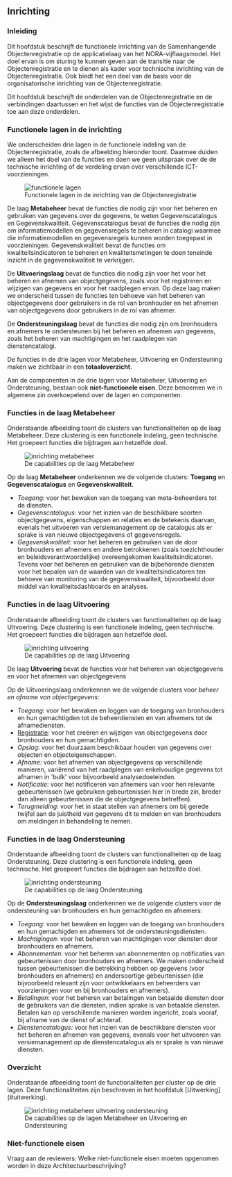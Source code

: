 ## Inrichting

### Inleiding

Dit hoofdstuk beschrijft de functionele inrichting van de Samenhangende Objectenregistratie op de applicatielaag van het NORA-vijflaagsmodel. Het doel ervan is om sturing te kunnen geven aan de transitie naar de Objectenregistratie en te dienen als kader voor technische inrichting van de Objectenregistratie. Ook biedt het een deel van de basis voor de organisatorische inrichting van de Objectenregistratie. 

Dit hoofdstuk beschrijft de onderdelen van de Objectenregistratie en de verbindingen daartussen en het wijst de functies van de Objectenregistratie toe aan deze onderdelen. 

### Functionele lagen in de inrichting

We onderscheiden drie lagen in de functionele indeling van de Objectenregistratie, zoals de afbeelding hieronder toont. Daarmee duiden we alleen het doel van de functies en doen we geen uitspraak over de de technische inrichting of de verdeling ervan over verschillende ICT-voorzieningen.

<figure id="inrichtinglagen">
    <img src="media/functionele-lagen-objectenregistratie.png" alt="functionele lagen">
    <figcaption>Functionele lagen in de inrichting van de Objectenregistratie</figcaption>
</figure>

De laag **Metabeheer** bevat de functies die nodig zijn voor het beheren en gebruiken van gegevens over de gegevens, te weten Gegevenscatalogus en Gegevenskwaliteit. Gegevenscatalogus bevat de functies die nodig zijn om informatiemodellen en gegevensregels te beheren in catalogi waarmee die informatiemodellen en gegevensregels kunnen worden toegepast in voorzieningen. Gegevenskwaliteit bevat de functies om kwaliteitsindicatoren te beheren en kwaliteitsmetingen te doen teneinde inzicht in de gegevenskwaliteit te verkrijgen.

De **Uitvoeringslaag** bevat de functies die nodig zijn voor het voor het beheren en afnemen van objectgegevens, zoals voor het registreren en wijzigen van gegevens en voor het raadplegen ervan. Op deze laag maken we onderscheid tussen de functies ten behoeve van het beheren van objectgegevens door gebruikers in de rol van bronhouder en het afnemen van objectgegevens door gebruikers in de rol van afnemer. 

De **Ondersteuningslaag** bevat de functies die nodig zijn om bronhouders en afnemers te ondersteunen bij het beheren en afnemen van gegevens, zoals het beheren van machtigingen en het raadplegen van dienstencatalogi.

De functies in de drie lagen voor Metabeheer, Uitvoering en Ondersteuning maken we zichtbaar in een **totaaloverzicht**.

Aan de componenten in de drie lagen voor Metabeheer, Uitvoering en Ondersteuning, bestaan ook **niet-functionele eisen**. Deze benoemen we in algemene zin overkoepelend over de lagen en componenten.

### Functies in de laag Metabeheer

Onderstaande afbeelding toont de clusters van functionaliteiten op de laag Metabeheer. Deze clustering is een functionele indeling, geen technische. Het groepeert functies die bijdragen aan hetzelfde doel.

<figure id="inrichting-metabeheer">
    <img src="media/inrichting-metabeheer-objectenregistratie.png" alt="inrichting metabeheer">
    <figcaption>De capabilities op de laag Metabeheer </figcaption>
</figure>
  
Op de laag **Metabeheer** onderkennen we de volgende clusters: **Toegang** en **Gegevenscatalogus** en **Gegevenskwaliteit**. 

- *Toegang*: voor het bewaken van de toegang van meta-beheerders tot de diensten.
- *Gegevenscatalogus*: voor het inzien van de beschikbare soorten objectgegevens, eigenschappen en relaties en de betekenis daarvan, evenals het uitvoeren van versiemanagement op de catalogus als er sprake is van nieuwe objectgegevens of gegevensregels.
 - *Gegevenskwaliteit*: voor het beheren en gebruiken van de door bronhouders en afnemers en andere betrokkenen (zoals toezichthouder en  beleidsverantwoordelijke) overeengekomen kwaliteitsindicatoren. Tevens voor het beheren en gebruiken van de bijbehorende diensten voor het bepalen van de waarden van de kwaliteitsindicatoren ten behoeve van monitoring van de gegevenskwaliteit, bijvoorbeeld door middel van kwaliteitsdashboards en analyses.

### Functies in de laag Uitvoering

Onderstaande afbeelding toont de clusters van functionaliteiten op de laag Uitvoering. Deze clustering is een functionele indeling, geen technische. Het groepeert functies die bijdragen aan hetzelfde doel.

<figure id="functiesuitvoering">
    <img src="media/inrichting-uitvoering-objectenregistratie.png" alt="inrichting uitvoering">
    <figcaption>De capabilities op de laag Uitvoering</figcaption>
</figure>

De laag **Uitvoering** bevat de functies voor het beheren van objectgegevens en voor het afnemen van objectgegevens

Op de Uitvoeringslaag onderkennen we de volgende clusters voor *beheer en afname van objectgegevens*:
- *Toegang*: voor het bewaken en loggen van de toegang van bronhouders en hun gemachtigden tot de beheerdiensten en van afnemers tot de afnamediensten. 
- [Registratie](#registratie): voor het creëren en wijzigen van objectgegevens door bronhouders en hun gemachtigden.
- *Opslag*: voor het duurzaam beschikbaar houden van gegevens over objecten en objecteigenschappen.
- *Afname*: voor het afnemen van objectgegevens op verschillende manieren, variërend van het raadplegen van enkelvoudige gegevens tot afnamen in 'bulk' voor bijvoorbeeld analysedoeleinden.
- *Notificatie*: voor het notificeren van afnemers van voor hen relevante gebeurtenissen (we gebruiken gebeurtenissen hier in brede zin, breder dan alleen gebeurtenissen die de objectgegevens betreffen).
- *Terugmelding*: voor het in staat stellen van afnemers om bij gerede twijfel aan de juistheid van gegevens dit te melden en van bronhouders om meldingen in behandeling te nemen.

### Functies in de laag Ondersteuning

Onderstaande afbeelding toont de clusters van functionaliteiten op de laag Ondersteuning. Deze clustering is een functionele indeling, geen technische. Het groepeert functies die bijdragen aan hetzelfde doel.

<figure id="functiesuitvoeringondersteuning">
    <img src="media/inrichting-ondersteuning-objectenregistratie.png" alt="inrichting ondersteuning">
    <figcaption>De capabilities op de laag Ondersteuning</figcaption>
</figure>

Op de **Ondersteuningslaag** onderkennen we de volgende clusters voor de ondersteuning van bronhouders en hun gemachtigden en afnemers:
- *Toegang*: voor het bewaken en loggen van de toegang van bronhouders en hun gemachigden en afnemers tot de ondersteuningsdiensten.
- *Machtigingen*: voor het beheren van machtigingen voor diensten door bronhouders en afnemers. 
- *Abonnementen*: voor het beheren van abonnementen op notificaties van gebeurtenissen door bronhouders en afnemers. We maken onderscheid tussen gebeurtenissen die betrekking hebben op gegevens (voor bronhouders en afnemers) en  andersoortige gebeurtenissen (die bijvoorbeeld relevant zijn voor ontwikkelaars en beheerders van voorzieningen voor en bij bronhouders en afnemers).  
- *Betalingen*: voor het beheren van betalingen van betaalde diensten door de gebruikers van die diensten, indien sprake is van betaalde diensten. Betalen kan op verschillende manieren worden ingericht, zoals vooraf, bij afname van de dienst of achteraf.
- *Dienstencatalogus:* voor het inzien van de beschikbare diensten voor het beheren en afnemen van gegevens, evenals voor het uitvoeren van versiemanagement op de dienstencatalogus als er sprake is van nieuwe diensten.


### Overzicht
Onderstaande afbeelding toont de functionaliteiten per cluster op de drie lagen. Deze functionaliteiten zijn beschreven in het hoofdstuk [Uitwerking] (#uitwerking).


<figure id="metabeheer-inrichting-uitvoering">
    <img src="media/inrichting-metabeheer-uitvoering-ondersteuning-objectenregistratie.png" alt="inrichting metabeheer uitvoering ondersteuning">
    <figcaption>De capabilities op de lagen Metabeheer en Uitvoering en Ondersteuning</figcaption>
</figure>

### Niet-functionele eisen

<p class='note'>
Vraag aan de reviewers: Welke niet-functionele eisen moeten opgenomen worden in deze Architectuurbeschrijving?
</p>


